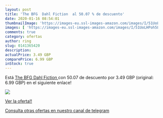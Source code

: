 ```yaml
---
layout: post
title: 'The BFG  Dahl Fiction  al 50.07 % de descuento'
date: 2020-01-16 08:54:01
thumbnailImage: 'https://images-eu.ssl-images-amazon.com/images/I/51UoLHPoh5L._SL200_.jpg'
images: [ 'https://images-eu.ssl-images-amazon.com/images/I/51UoLHPoh5L._SL200_.jpg' ]
comments: true
category: ofertas
author: ring
slug: 0141365420
description:
actualPrice: 3.49 GBP
comparePrice: 6.99 GBP
inStock: true
---
```


Está [The BFG  Dahl Fiction ](https://www.amazon.com/dp/0141365420/?tag=redken08-20) con 50.07 de descuento por 3.49 GBP (original: 6.99 GBP) en el siguiente enlace!

[![](https://images-eu.ssl-images-amazon.com/images/I/51UoLHPoh5L._SL200_.jpg)](https://www.amazon.com/dp/0141365420/?tag=redken08-20)

[Ver la oferta!!](https://www.amazon.com/dp/0141365420/?tag=redken08-20)

[Consulta otras ofertas en nuestro canal de telegram](https://t.me/s/ofertas25)
